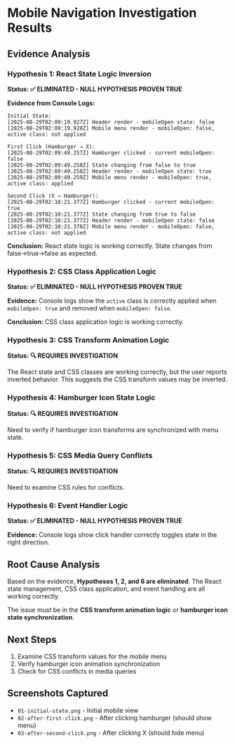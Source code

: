 # Mobile Navigation Investigation Results

## Evidence Analysis

### Hypothesis 1: React State Logic Inversion
**Status: ✅ ELIMINATED - NULL HYPOTHESIS PROVEN TRUE**

**Evidence from Console Logs:**
```
Initial State:
[2025-08-29T02:09:19.927Z] Header render - mobileOpen state: false
[2025-08-29T02:09:19.928Z] Mobile menu render - mobileOpen: false, active class: not applied

First Click (Hamburger → X):
[2025-08-29T02:09:49.257Z] Hamburger clicked - current mobileOpen: false
[2025-08-29T02:09:49.258Z] State changing from false to true
[2025-08-29T02:09:49.258Z] Header render - mobileOpen state: true
[2025-08-29T02:09:49.259Z] Mobile menu render - mobileOpen: true, active class: applied

Second Click (X → Hamburger):
[2025-08-29T02:10:21.377Z] Hamburger clicked - current mobileOpen: true
[2025-08-29T02:10:21.377Z] State changing from true to false
[2025-08-29T02:10:21.377Z] Header render - mobileOpen state: false
[2025-08-29T02:10:21.378Z] Mobile menu render - mobileOpen: false, active class: not applied
```

**Conclusion:** React state logic is working correctly. State changes from false→true→false as expected.

### Hypothesis 2: CSS Class Application Logic
**Status: ✅ ELIMINATED - NULL HYPOTHESIS PROVEN TRUE**

**Evidence:** Console logs show the `active` class is correctly applied when `mobileOpen: true` and removed when `mobileOpen: false`.

**Conclusion:** CSS class application logic is working correctly.

### Hypothesis 3: CSS Transform Animation Logic
**Status: 🔍 REQUIRES INVESTIGATION**

The React state and CSS classes are working correctly, but the user reports inverted behavior. This suggests the CSS transform values may be inverted.

### Hypothesis 4: Hamburger Icon State Logic
**Status: 🔍 REQUIRES INVESTIGATION**

Need to verify if hamburger icon transforms are synchronized with menu state.

### Hypothesis 5: CSS Media Query Conflicts
**Status: 🔍 REQUIRES INVESTIGATION**

Need to examine CSS rules for conflicts.

### Hypothesis 6: Event Handler Logic
**Status: ✅ ELIMINATED - NULL HYPOTHESIS PROVEN TRUE**

**Evidence:** Console logs show click handler correctly toggles state in the right direction.

## Root Cause Analysis

Based on the evidence, **Hypotheses 1, 2, and 6 are eliminated**. The React state management, CSS class application, and event handling are all working correctly.

The issue must be in the **CSS transform animation logic** or **hamburger icon state synchronization**.

## Next Steps

1. Examine CSS transform values for the mobile menu
2. Verify hamburger icon animation synchronization
3. Check for CSS conflicts in media queries

## Screenshots Captured
- `01-initial-state.png` - Initial mobile view
- `02-after-first-click.png` - After clicking hamburger (should show menu)
- `03-after-second-click.png` - After clicking X (should hide menu)